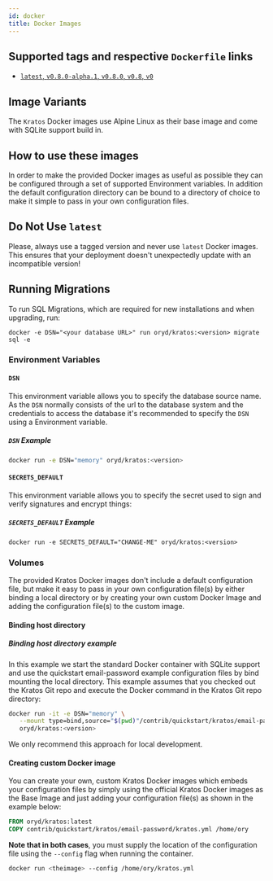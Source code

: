 ```yaml
---
id: docker
title: Docker Images
---
```


## Supported tags and respective `Dockerfile` links

- [`latest`, `v0.8.0-alpha.1`, `v0.8.0`, `v0.8`, `v0`](https://github.com/ory/kratos/blob/master/.docker/Dockerfile-alpine)

## Image Variants

The `Kratos` Docker images use Alpine Linux as their base image and come with SQLite support build in.

## How to use these images

In order to make the provided Docker images as useful as possible they can be configured through a set of supported Environment
variables. In addition the default configuration directory can be bound to a directory of choice to make it simple to pass in your
own configuration files.

## Do Not Use `latest`

Please, always use a tagged version and never use `latest` Docker images. This ensures that your deployment doesn't unexpectedly
update with an incompatible version!

## Running Migrations

To run SQL Migrations, which are required for new installations and when upgrading, run:

```shell
docker -e DSN="<your database URL>" run oryd/kratos:<version> migrate sql -e
```

### Environment Variables

#### `DSN`

This environment variable allows you to specify the database source name. As the `DSN` normally consists of the url to the
database system and the credentials to access the database it's recommended to specify the `DSN` using a Environment variable.

##### `DSN` Example

```sh
docker run -e DSN="memory" oryd/kratos:<version>
```

#### `SECRETS_DEFAULT`

This environment variable allows you to specify the secret used to sign and verify signatures and encrypt things:

##### `SECRETS_DEFAULT` Example

`docker run -e SECRETS_DEFAULT="CHANGE-ME" oryd/kratos:<version>`

### Volumes

The provided Kratos Docker images don't include a default configuration file, but make it easy to pass in your own configuration
file(s) by either binding a local directory or by creating your own custom Docker Image and adding the configuration file(s) to
the custom image.

#### Binding host directory

##### Binding host directory example

In this example we start the standard Docker container with SQLite support and use the quickstart email-password example
configuration files by bind mounting the local directory. This example assumes that you checked out the Kratos Git repo and
execute the Docker command in the Kratos Git repo directory:

```sh
docker run -it -e DSN="memory" \
   --mount type=bind,source="$(pwd)"/contrib/quickstart/kratos/email-password,target=/home/ory \
   oryd/kratos:<version>
```

We only recommend this approach for local development.

#### Creating custom Docker image

You can create your own, custom Kratos Docker images which embeds your configuration files by simply using the official Kratos
Docker images as the Base Image and just adding your configuration file(s) as shown in the example below:

```dockerfile
FROM oryd/kratos:latest
COPY contrib/quickstart/kratos/email-password/kratos.yml /home/ory
```

**Note that in both cases**, you must supply the location of the configuration file using the `--config` flag when running the
container.

```sh
docker run <theimage> --config /home/ory/kratos.yml
```

